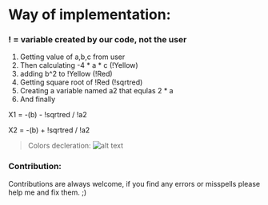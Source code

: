 # Way of implementation:
### ! = variable created by our code, not the user

1. Getting value of a,b,c from user
2. Then calculating -4 * a * c (!Yellow)
3. adding b^2 to !Yellow (!Red)
4. Getting square root of !Red (!sqrtred)
5. Creating a variable named a2 that equlas 2 * a
6. And finally

X1 = -(b) - !sqrtred / !a2

X2 = -(b) + !sqrtred / !a2

> Colors decleration:
![alt text](https://media.discordapp.net/attachments/252491853771964416/914056352010240070/B67E8A63-5354-4F6F-AB69-C8648D12B84D.jpg)

### Contribution:
Contributions are always welcome, if you find any errors or misspells please help me and fix them. ;)

